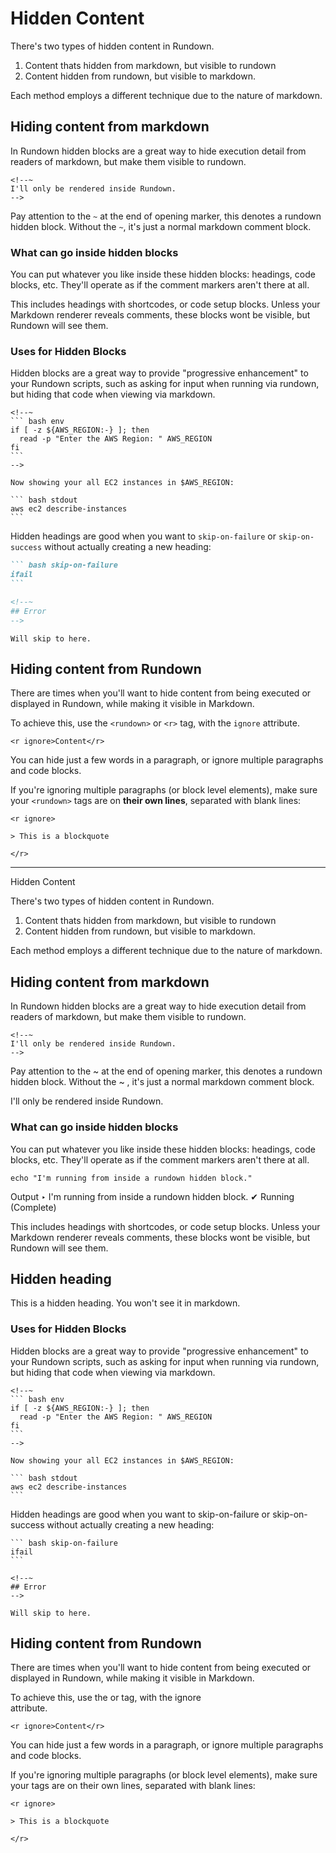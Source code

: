 # Hidden Content

There's two types of hidden content in Rundown.

1. Content thats hidden from markdown, but visible to rundown
2. Content hidden from rundown, but visible to markdown.

Each method employs a different technique due to the nature of markdown.

## Hiding content from markdown

In Rundown hidden blocks are a great way to hide execution detail from readers of markdown, but make them visible to rundown.

    <!--~
    I'll only be rendered inside Rundown.
    -->

Pay attention to the `~` at the end of opening marker, this denotes a rundown hidden block. Without the `~`, it's just a normal markdown comment block.

<!--~
I'll only be rendered inside Rundown.
-->

### What can go inside hidden blocks

You can put whatever you like inside these hidden blocks: headings, code blocks, etc. They'll operate as if the comment markers aren't there at all.

<!--~
``` bash reveal stdout
echo "I'm running from inside a rundown hidden block."
```
-->

This includes headings with shortcodes, or code setup blocks. Unless your Markdown renderer reveals comments, these blocks wont be visible, but Rundown will see them.

<!--~
## Hidden heading <r label=hidden>

This is a hidden heading. You won't see it in markdown.
-->

### Uses for Hidden Blocks

Hidden blocks are a great way to provide "progressive enhancement" to your Rundown scripts, such as asking for input when running via rundown, but hiding that code when viewing via markdown.

    <!--~ 
    ``` bash env
    if [ -z ${AWS_REGION:-} ]; then
      read -p "Enter the AWS Region: " AWS_REGION
    fi
    ```
    -->

    Now showing your all EC2 instances in $AWS_REGION:

    ``` bash stdout
    aws ec2 describe-instances
    ```

Hidden headings are good when you want to `skip-on-failure` or `skip-on-success` without actually creating a new heading:

~~~ markdown reveal norun
``` bash skip-on-failure
ifail
```

<!--~
## Error
-->
~~~

    Will skip to here.

## Hiding content from Rundown

There are times when you'll want to hide content from being executed or displayed in Rundown, while making it visible in Markdown.

To achieve this, use the `<rundown>` or `<r>` tag, with the `ignore` attribute.

    <r ignore>Content</r>

You can hide just a few words in a paragraph, or ignore multiple paragraphs and code blocks.

If you're ignoring multiple paragraphs (or block level elements), make sure your `<rundown>` tags are on **their own lines**, separated with blank lines:

    <r ignore>

    > This is a blockquote

    </r>



-----

Hidden Content

  There's two types of hidden content in Rundown.
  
  1. Content thats hidden from markdown, but visible to rundown
  2. Content hidden from rundown, but visible to markdown.
  
  Each method employs a different technique due to the nature of markdown.
  

  ## Hiding content from markdown

  In Rundown hidden blocks are a great way to hide execution detail from 
  readers of markdown, but make them visible to rundown.
  
    <!--~
    I'll only be rendered inside Rundown.
    -->
  
  Pay attention to the  ~  at the end of opening marker, this denotes a 
  rundown hidden block. Without the  ~ , it's just a normal markdown comment
  block.
  
  I'll only be rendered inside Rundown.


  ### What can go inside hidden blocks

  You can put whatever you like inside these hidden blocks: headings, code
  blocks, etc. They'll operate as if the comment markers aren't there at all.

    echo "I'm running from inside a rundown hidden block."

  Output
  ‣ I'm running from inside a rundown hidden block.
  ✔ Running (Complete)

  This includes headings with shortcodes, or code setup blocks. Unless your
  Markdown renderer reveals comments, these blocks wont be visible, but 
  Rundown will see them.


  ## Hidden heading 

  This is a hidden heading. You won't see it in markdown.


  ### Uses for Hidden Blocks

  Hidden blocks are a great way to provide "progressive enhancement" to your
  Rundown scripts, such as asking for input when running via rundown, but 
  hiding that code when viewing via markdown.

    <!--~ 
    ``` bash env
    if [ -z ${AWS_REGION:-} ]; then
      read -p "Enter the AWS Region: " AWS_REGION
    fi
    ```
    -->
    
    Now showing your all EC2 instances in $AWS_REGION:
    
    ``` bash stdout
    aws ec2 describe-instances
    ```

  Hidden headings are good when you want to  skip-on-failure  or  skip-on-success
  without actually creating a new heading: 

    ``` bash skip-on-failure
    ifail
    ```
    
    <!--~
    ## Error
    -->
    
    Will skip to here.


  ## Hiding content from Rundown 

  There are times when you'll want to hide content from being executed or
  displayed in Rundown, while making it visible in Markdown.

  To achieve this, use the  <rundown>  or  <r>  tag, with the  ignore  
  attribute.

    <r ignore>Content</r>

  You can hide just a few words in a paragraph, or ignore multiple paragraphs
  and code blocks.

  If you're ignoring multiple paragraphs (or block level elements), make sure
  your  <rundown>  tags are on their own lines, separated with blank lines:

    <r ignore>
  
    > This is a blockquote
  
    </r>
